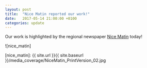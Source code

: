 ```yaml
---
layout: post
title:  "Nice Matin reported our work!"
date:   2017-05-14 21:00:00 +0100
categories: update
---
```


Our work is highlighted by the regional newspaper [Nice Matin](http://www.nicematin.com/) today!

![nice_matin]

[nice_matin]: {{ site.url }}{{ site.baseurl }}/media_coverage/NiceMatin_PrintVersion_02.jpg

